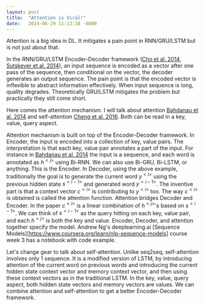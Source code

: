 ```yaml
---
layout: post
title:  "Attention is Viral!"
date:   2019-06-29 11:13:18 -0800
---
```

Attention is a big idea in DL. It mitigates a pain point in RNN/GRU/LSTM but is not just about that.


In the RNN/GRU/LSTM Encoder-Decoder framework ([Cho et al. 2014][Learning Phrase Representations using RNN Encoder–Decoder for Statistical Machine Translation], [Sutskever et al. 2014][Sequence to Sequence Learning with Neural Networks]), an input sequence is encoded as a vector after one pass of the sequence, then conditional on the vector, the decoder generates an output sequence. The pain point is that the encoded vector is inflexible to abstract information effectively. When input sequence is long, quality degrades. Theoretically GRU/LSTM mitigates the problem but practically they still come short.


Here comes the attention mechanism. I will talk about attention [Bahdanau et al. 2014][Neural Machine Translation by Jointly Learning to Align and Translate] and self-attention [Cheng et al. 2016][Long Short-Term Memory-Networks for Machine Reading]. Both can be read in a key, value, query aspect.


Attention mechanism is built on top of the Encoder-Decoder framework. In Encoder, the input is encoded into a collection of key, value pairs. The interpretation is that each key, value pair annotates a part of the input. For instance in [Bahdanau et al. 2014][Neural Machine Translation by Jointly Learning to Align and Translate] the input is a sequence, and each word is annotated as $h^{<j>}$ using Bi-RNN. We can also use Bi-GRU, Bi-LSTM, or anything. This is the Encoder. In Decoder, using the above example, traditionally the goal is to generate the current word $y^{<i>}$ using the previous hidden state $s^{<i-1>}$ and generated word $y^{<i-1>}$. The inventive part is that a context vector $c^{<i>}$ is contributing to $y^{<i>}$ too. The way $c^{<i>}$ is obtained is called the attention function. Attention bridges Decoder and Encoder. In the paper $c^{<i>}$ is a linear combination of $h^{<j>}$'s based on $s^{<i-1>}$. We can think of $s^{<i-1>}$ as the query hitting on each key, value pair, and each $h^{<j>}$ is both the key and value. Encoder, Decoder, and attention together specify the model. Andrew Ng's deeplearning.ai [Sequence Models][https://www.coursera.org/learn/nlp-sequence-models] course week 3 has a notebook with code example.


Let's change gear to talk about self-attention. Unlike seq2seq, self-attention involves only 1 sequence. It is a modified version of LSTM, by introducing attention of the current word on previous words and introducing the current hidden state context vector and memory context vector, and then using these context vectors as in the traditional LSTM. In the key, value, query aspect, both hidden state vectors and memory vectors are values. We can combine attention and self-attention to get a better Encoder-Decoder framework.


[Learning Phrase Representations using RNN Encoder–Decoder for Statistical Machine Translation]: https://arxiv.org/pdf/1406.1078
[Sequence to Sequence Learning with Neural Networks]: https://arxiv.org/pdf/1409.3215.pdf
[Neural Machine Translation by Jointly Learning to Align and Translate]: https://arxiv.org/pdf/1409.0473.pdf
[Long Short-Term Memory-Networks for Machine Reading]: https://arxiv.org/pdf/1601.06733.pdf
